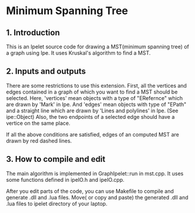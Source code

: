 # Minimum Spanning Tree

## 1. Introduction 
 This is an Ipelet source code for drawing a MST(minimum spanning tree) of a graph using Ipe. 
It uses Kruskal's algorithm to find a MST. 

## 2. Inputs and outputs
There are some restrictions to use this extension. 
First, all the vertices and edges contained in a graph of which you want to find a MST should be selected. 
Here, 'vertices' mean objects with a type of "ERefernce" which are drawn by 'Mark' in Ipe. 
And 'edges' mean objects with type of "EPath" and a straight line which are drawn by 'Lines and polylines' in Ipe.  (See ipe::Object)
Also, the two endpoints of a selected edge should have a vertice on the same place. 

If all the above conditions are satisfied, edges of an computed MST are drawn by red dashed lines. 

## 3. How to compile and edit
The main algorithm is implemented in GraphIpelet::run in mst.cpp. 
It uses some functions defined in ipeIO.h and ipeIO.cpp. 

After you edit parts of the code, you can use Makefile to compile and generate .dll and .lua files. 
Move( or copy and paste) the generated .dll and .lua files to ipelet directory of your laptop. 
